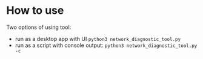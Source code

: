 # How to use

Two options of using tool:
* run as a desktop app with UI
    ```python3 network_diagnostic_tool.py```
* run as a script with console output:
    ```python3 network_diagnostic_tool.py -c```

